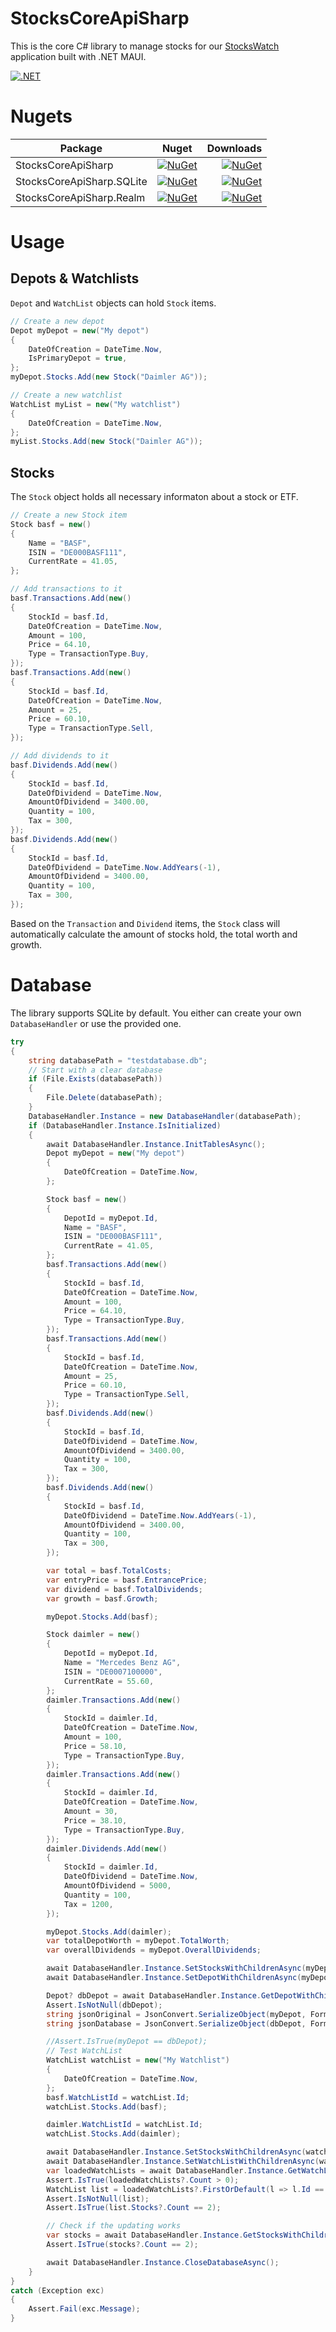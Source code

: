 # StocksCoreApiSharp
This is the core C# library to manage stocks for our [StocksWatch](https://github.com/AndreasReitberger/StocksWatchMauiApp) application built with .NET MAUI.

[![.NET](https://github.com/AndreasReitberger/StocksCoreApiSharp/actions/workflows/dotnet-unittest.yml/badge.svg)]([https://github.com/AndreasReitberger/StocksCoreApiSharp/actions/workflows/dotnet-unittest.yml](https://github.com/AndreasReitberger/StocksCoreApiSharp/actions/workflows/dotnet-unittest.yml))

# Nugets

| Package                             | Nuget  | Downloads |
| ----------------------------------- |:-----:| -------:|
| StocksCoreApiSharp                | [![NuGet](https://img.shields.io/nuget/v/StocksCoreApiSharp.svg?style=flat-square&label=nuget)](https://www.nuget.org/packages/StocksCoreApiSharp/)   | [![NuGet](https://img.shields.io/nuget/dt/StocksCoreApiSharp.svg)](https://www.nuget.org/packages/StocksCoreApiSharp)      |
| StocksCoreApiSharp.SQLite     | [![NuGet](https://img.shields.io/nuget/v/StocksCoreApiSharp.SQLite.svg?style=flat-square&label=nuget)](https://www.nuget.org/packages/StocksCoreApiSharp.SQLite/)   | [![NuGet](https://img.shields.io/nuget/dt/StocksCoreApiSharp.SQLite.svg)](https://www.nuget.org/packages/StocksCoreApiSharp.SQLite)      |
| StocksCoreApiSharp.Realm     | [![NuGet](https://img.shields.io/nuget/v/StocksCoreApiSharp.Realm.svg?style=flat-square&label=nuget)](https://www.nuget.org/packages/StocksCoreApiSharp.Realm/)   | [![NuGet](https://img.shields.io/nuget/dt/StocksCoreApiSharp.Realm.svg)](https://www.nuget.org/packages/StocksCoreApiSharp.Realm)      |

# Usage

## Depots & Watchlists
`Depot` and `WatchList` objects can hold `Stock` items.

```cs
// Create a new depot
Depot myDepot = new("My depot")
{
    DateOfCreation = DateTime.Now,
    IsPrimaryDepot = true,
};
myDepot.Stocks.Add(new Stock("Daimler AG"));
```
```cs
// Create a new watchlist
WatchList myList = new("My watchlist")
{
    DateOfCreation = DateTime.Now,
};
myList.Stocks.Add(new Stock("Daimler AG"));
```

## Stocks
The `Stock` object holds all necessary informaton about a stock or ETF.

```cs
// Create a new Stock item
Stock basf = new()
{
    Name = "BASF",
    ISIN = "DE000BASF111",
    CurrentRate = 41.05,
};

// Add transactions to it
basf.Transactions.Add(new()
{
    StockId = basf.Id,
    DateOfCreation = DateTime.Now,
    Amount = 100,
    Price = 64.10,
    Type = TransactionType.Buy,
});
basf.Transactions.Add(new()
{
    StockId = basf.Id,
    DateOfCreation = DateTime.Now,
    Amount = 25,
    Price = 60.10,
    Type = TransactionType.Sell,
});

// Add dividends to it
basf.Dividends.Add(new()
{
    StockId = basf.Id,
    DateOfDividend = DateTime.Now,
    AmountOfDividend = 3400.00,
    Quantity = 100,
    Tax = 300,
});
basf.Dividends.Add(new()
{
    StockId = basf.Id,
    DateOfDividend = DateTime.Now.AddYears(-1),
    AmountOfDividend = 3400.00,
    Quantity = 100,
    Tax = 300,
});
```

Based on the `Transaction` and `Dividend` items, the `Stock` class will automatically calculate the amount of stocks hold, the total worth and growth.

# Database
The library supports SQLite by default. You either can create your own `DatabaseHandler` or use the provided one.

```cs
try
{
    string databasePath = "testdatabase.db";
    // Start with a clear database
    if (File.Exists(databasePath))
    {
        File.Delete(databasePath);
    }
    DatabaseHandler.Instance = new DatabaseHandler(databasePath);
    if (DatabaseHandler.Instance.IsInitialized)
    {
        await DatabaseHandler.Instance.InitTablesAsync();
        Depot myDepot = new("My depot")
        {
            DateOfCreation = DateTime.Now,
        };

        Stock basf = new()
        {
            DepotId = myDepot.Id,
            Name = "BASF",
            ISIN = "DE000BASF111",
            CurrentRate = 41.05,
        };
        basf.Transactions.Add(new()
        {
            StockId = basf.Id,
            DateOfCreation = DateTime.Now,
            Amount = 100,
            Price = 64.10,
            Type = TransactionType.Buy,
        });
        basf.Transactions.Add(new()
        {
            StockId = basf.Id,
            DateOfCreation = DateTime.Now,
            Amount = 25,
            Price = 60.10,
            Type = TransactionType.Sell,
        });
        basf.Dividends.Add(new()
        {
            StockId = basf.Id,
            DateOfDividend = DateTime.Now,
            AmountOfDividend = 3400.00,
            Quantity = 100,
            Tax = 300,
        });
        basf.Dividends.Add(new()
        {
            StockId = basf.Id,
            DateOfDividend = DateTime.Now.AddYears(-1),
            AmountOfDividend = 3400.00,
            Quantity = 100,
            Tax = 300,
        });

        var total = basf.TotalCosts;
        var entryPrice = basf.EntrancePrice;
        var dividend = basf.TotalDividends;
        var growth = basf.Growth;

        myDepot.Stocks.Add(basf);

        Stock daimler = new()
        {
            DepotId = myDepot.Id,
            Name = "Mercedes Benz AG",
            ISIN = "DE0007100000",
            CurrentRate = 55.60,
        };
        daimler.Transactions.Add(new()
        {
            StockId = daimler.Id,
            DateOfCreation = DateTime.Now,
            Amount = 100,
            Price = 58.10,
            Type = TransactionType.Buy,
        });
        daimler.Transactions.Add(new()
        {
            StockId = daimler.Id,
            DateOfCreation = DateTime.Now,
            Amount = 30,
            Price = 38.10,
            Type = TransactionType.Buy,
        });
        daimler.Dividends.Add(new()
        {
            StockId = daimler.Id,
            DateOfDividend = DateTime.Now,
            AmountOfDividend = 5000,
            Quantity = 100,
            Tax = 1200,
        });

        myDepot.Stocks.Add(daimler);
        var totalDepotWorth = myDepot.TotalWorth;
        var overallDividends = myDepot.OverallDividends;

        await DatabaseHandler.Instance.SetStocksWithChildrenAsync(myDepot.Stocks.ToList(), true);
        await DatabaseHandler.Instance.SetDepotWithChildrenAsync(myDepot);

        Depot? dbDepot = await DatabaseHandler.Instance.GetDepotWithChildrenAsync(myDepot.Id);
        Assert.IsNotNull(dbDepot);
        string jsonOriginal = JsonConvert.SerializeObject(myDepot, Formatting.Indented);
        string jsonDatabase = JsonConvert.SerializeObject(dbDepot, Formatting.Indented);

        //Assert.IsTrue(myDepot == dbDepot);
        // Test WatchList
        WatchList watchList = new("My Watchlist")
        {
            DateOfCreation = DateTime.Now,
        };
        basf.WatchListId = watchList.Id;
        watchList.Stocks.Add(basf);

        daimler.WatchListId = watchList.Id;
        watchList.Stocks.Add(daimler);

        await DatabaseHandler.Instance.SetStocksWithChildrenAsync(watchList.Stocks.ToList(), true);
        await DatabaseHandler.Instance.SetWatchListWithChildrenAsync(watchList);
        var loadedWatchLists = await DatabaseHandler.Instance.GetWatchListsWithChildrenAsync();
        Assert.IsTrue(loadedWatchLists?.Count > 0);
        WatchList list = loadedWatchLists?.FirstOrDefault(l => l.Id == watchList.Id);
        Assert.IsNotNull(list);
        Assert.IsTrue(list.Stocks?.Count == 2);

        // Check if the updating works
        var stocks = await DatabaseHandler.Instance.GetStocksWithChildrenAsync();
        Assert.IsTrue(stocks?.Count == 2);

        await DatabaseHandler.Instance.CloseDatabaseAsync();
    }
}
catch (Exception exc)
{
    Assert.Fail(exc.Message);
}
```

